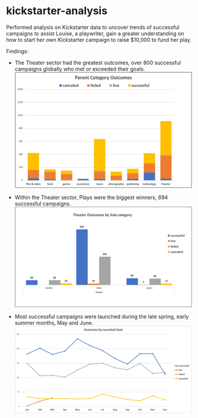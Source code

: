 # kickstarter-analysis
Performed analysis on Kickstarter data to uncover trends of successful campaigns to assist Louise, a playwriter, gain a greater understanding on how to start her own Kickstarter campaign to raise $10,000 to fund her play.

Findings:

- The Theater sector had the greatest outcomes, over 800 successful campaigns globally who met or exceeded their goals. ![Parent Category and Outcomes](https://github.com/AQUINT01/kickstarter-analysis/blob/master/Module_1_PivotChart_Parent_Category_Outcomes.png)


- Within the Theater sector, Plays were the biggest winners, 694 successful campaigns. ![Theater Outcomes by Subcategory](https://github.com/AQUINT01/kickstarter-analysis/blob/master/Module_1_Theater_Outcomes_by_subcategory_bar_graph.png)


- Most successful campaigns were launched during the late spring, early summer months, May and June.![Launched Date and Outcomes](https://github.com/AQUINT01/kickstarter-analysis/blob/master/Module_1_Launched_Date_Outcomes_line_graph.png)
